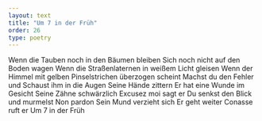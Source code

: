 ```yaml
---
layout: text
title: "Um 7 in der Früh"
order: 26
type: poetry
---
```


Wenn die Tauben noch in den Bäumen bleiben
Sich noch nicht auf den Boden wagen
Wenn die Straßenlaternen in weißem Licht gleisen
Wenn der Himmel mit gelben Pinselstrichen überzogen scheint
Machst du den Fehler und 
Schaust ihm in die Augen
Seine Hände zittern
Er hat eine Wunde im Gesicht
Seine Zähne schwärzlich
Excusez moi sagt er
Du senkst den Blick und murmelst 
Non pardon 
Sein Mund verzieht sich
Er geht weiter
Conasse ruft er
Um 7 in der Früh
